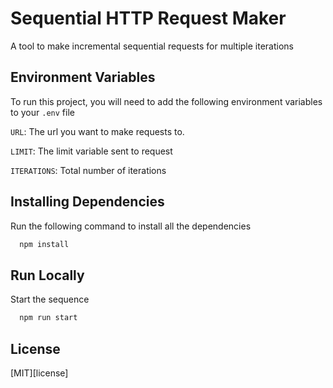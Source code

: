 
# Sequential HTTP Request Maker

A tool to make incremental sequential requests for multiple iterations

## Environment Variables

To run this project, you will need to add the following environment variables to your `.env` file

`URL`: The url you want to make requests to.

`LIMIT`: The limit variable sent to request

`ITERATIONS`: Total number of iterations

## Installing Dependencies

Run the following command to install all the dependencies

```bash
  npm install
```

## Run Locally

Start the sequence

```bash
  npm run start
```

## License

[MIT][license]
